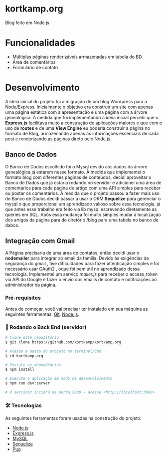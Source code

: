 # kortkamp.org
Blog feito em Node.js

# Funcionalidades
- Múltiplas páginas renderizáveis armazenadas em tabela do BD
- Área de comentários
- Formulário de contato


# Desenvolvimento
A ideia inicial do projeto foi a migração de um blog Wordpress para a Node/Express. Inicialmente o objetivo era construir um site com apenas uma página estática com a apresentação e uma página com a árvore genealógica. À medida que fui implementando a idéia inicial percebi que o **Express.js** facilitava muito a construção de aplicações maiores e que com o uso de **routes** e de uma **View Engine** eu poderia construir a página no formato de Blog, armazenando apenas as informações essenciais de cada post e renderizando as páginas direto pelo Node.js. 

## Banco de Dados
O Banco de Dados escolhido foi o Mysql devido aos dados da árvore genealógica já estarem nesse formato. 
À medida que implementei o formato blog com diferentes páginas de conteúdos, decidi aproveitar o Banco de Dados que já estaria rodando no servidor e adicionei uma área de comentários para cada página de artigo com uma API simples para receber ou postar os comentários. 
À medida que o projeto passou a fazer mais uso do Banco de Dados decidi passar a usar o ORM **Sequelize** para gerenciar o mysql o que proporcional um aprendizado valioso sobre essa tecnologia, já que antes esse trabalho era feito via lib mysql escrevendo diretamente as queries em SQL.
Após essa mudança foi muito simples mudar a localização dos artigos da página para do diretório /blog para uma tabela no banco de dabos.

## Integração com Gmail
A Página precisaria de uma área de contatos, então decidi usar o **nodemailer** para integrar ao email da família. Devido às exigências de segurança do gmail , tive dificuldades para fazer altenticação simples e foi necessário usar OAuth2 , oque foi bem útil no aprendizado dessa tecnologia. Implementei um serviço *mailer.js* para receber o access_token via API do Google e fazer o envio dos emails de contato e notificações ao administrador da página.


### Pré-requisitos

Antes de começar, você vai precisar ter instalado em sua máquina as seguintes ferramentas:
[Git](https://git-scm.com), [Node.js](https://nodejs.org/en/). 

### 🎲 Rodando o Back End (servidor)

```bash
# Clone este repositório
$ git clone https://github.com/kortkamp/kortkamp.org

# Acesse a pasta do projeto no terminal/cmd
$ cd kortkamp.org

# Instale as dependências
$ npm install

# Execute a aplicação em modo de desenvolvimento
$ npm run dev:server

# O servidor inciará na porta:3000 - acesse <http://localhost:3000>
```


### 🛠 Tecnologias

As seguintes ferramentas foram usadas na construção do projeto:

- [Node.js](https://nodejs.org/en/)
- [Express.js](https://expressjs.com/)
- [MySQL](https://www.mysql.com/)
- [Sequelize](https://sequelize.org/)
- [Pug](https://pugjs.org/)


